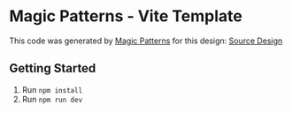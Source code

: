 # Magic Patterns - Vite Template

This code was generated by [Magic Patterns](https://magicpatterns.com) for this design: [Source Design](https://www.magicpatterns.com/c/pudvtebekcneg6uzycujmd)

## Getting Started

1. Run `npm install`
2. Run `npm run dev`
